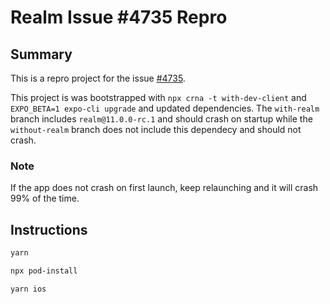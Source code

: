 # Realm Issue #4735 Repro

## Summary

This is a repro project for the issue [#4735](https://github.com/realm/realm-js/issues/4735).

This project is was bootstrapped with `npx crna -t with-dev-client` and `EXPO_BETA=1 expo-cli upgrade` and updated dependencies. The `with-realm` branch includes `realm@11.0.0-rc.1` and should crash on startup while the `without-realm` branch does not include this dependecy and should not crash.

### Note

If the app does not crash on first launch, keep relaunching and it will crash 99% of the time.

## Instructions

```sh
yarn

npx pod-install

yarn ios
```
